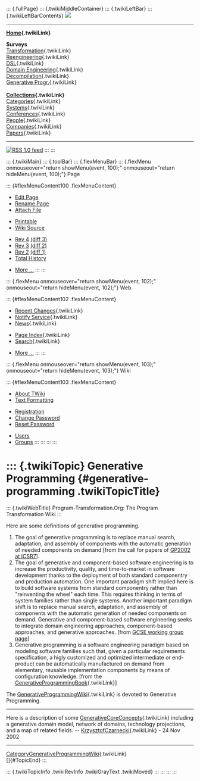 ::: {.fullPage}
::: {.twikiMiddleContainer}
::: {.twikiLeftBar}
::: {.twikiLeftBarContents}
![](../pub/transformation.gif)

------------------------------------------------------------------------

**[Home](WebHome){.twikiLink}**

**Surveys**\
[Transformation](ProgramTransformation){.twikiLink}\
[Reengineering](ReengineeringWiki){.twikiLink}\
[DSL](DomainSpecificLanguages){.twikiLink}\
[Domain Engineering](DomainEngineering){.twikiLink}\
[Decompilation](DeCompilation){.twikiLink}\
[Generative Progr.](GenerativeProgrammingWiki){.twikiLink}\
\
**[Collections](CategoryCollection){.twikiLink}**\
[Categories](CategoryCategory){.twikiLink}\
[Systems](TransformationSystems){.twikiLink}\
[Conferences](TransformationConferences){.twikiLink}\
[People](TransformationPeople){.twikiLink}\
[Companies](TransformationCompanies){.twikiLink}\
[Papers](CategoryPaper){.twikiLink}

------------------------------------------------------------------------

[![](../pub/rss.gif "RSS 1.0 feed")](WebRss@skin=rss)
:::
:::

::: {.twikiMain}
::: {.toolBar}
::: {.flexMenuBar}
::: {.flexMenu onmouseover="return showMenu(event, 100);" onmouseout="return hideMenu(event, 100);"}
Page

::: {#flexMenuContent100 .flexMenuContent}
-   [Edit
    Page](http://www.program-transformation.org/edit/Transform/GenerativeProgramming?t=1536825738)
-   [Rename
    Page](http://www.program-transformation.org/rename/Transform/GenerativeProgramming)
-   [Attach
    File](http://www.program-transformation.org/attach/Transform/GenerativeProgramming)

<!-- -->

-   [Printable](http://www.program-transformation.org/view/Transform/GenerativeProgramming?skin=print.pattern)
-   [Wiki
    Source](http://www.program-transformation.org/view/Transform/GenerativeProgramming?skin=text&raw=on&contenttype=text/plain)

<!-- -->

-   [Rev
    4](http://www.program-transformation.org/view/Transform/GenerativeProgramming?rev=1.4)
    [(diff 3)](http://www.program-transformation.org/rdiff/Transform/GenerativeProgramming?rev1=1.4&rev2=1.3)
-   [Rev
    3](http://www.program-transformation.org/view/Transform/GenerativeProgramming?rev=1.3)
    [(diff 2)](http://www.program-transformation.org/rdiff/Transform/GenerativeProgramming?rev1=1.3&rev2=1.2)
-   [Rev
    2](http://www.program-transformation.org/view/Transform/GenerativeProgramming?rev=1.2)
    [(diff 1)](http://www.program-transformation.org/rdiff/Transform/GenerativeProgramming?rev1=1.2&rev2=1.1)
-   [Total
    History](http://www.program-transformation.org/rdiff/Transform/GenerativeProgramming)

<!-- -->

-   [More
    \...](http://www.program-transformation.org/oops/Transform/GenerativeProgramming?template=oopsmore&param1=1.4&param2=1.4)
:::
:::

::: {.flexMenu onmouseover="return showMenu(event, 102);" onmouseout="return hideMenu(event, 102);"}
Web

::: {#flexMenuContent102 .flexMenuContent}
-   [Recent Changes](WebChanges){.twikiLink}
-   [Notify Service](WebNotify){.twikiLink}
-   [News](WebNews){.twikiLink}

<!-- -->

-   [Page Index](WebIndex){.twikiLink}
-   [Search](WebSearch){.twikiLink}

<!-- -->

-   [More
    \...](http://www.program-transformation.org/oops/Transform/GenerativeProgramming?template=oopsmore&param1=1.4&param2=1.4)
:::
:::

::: {.flexMenu onmouseover="return showMenu(event, 103);" onmouseout="return hideMenu(event, 103);"}
Wiki

::: {#flexMenuContent103 .flexMenuContent}
-   [About
    TWiki](http://www.program-transformation.org/view/TWiki/WebHome)
-   [Text
    Formatting](http://www.program-transformation.org/view/TWiki/TextFormattingRules)

<!-- -->

-   [Registration](http://www.program-transformation.org/view/TWiki/TWikiRegistration)
-   [Change
    Password](http://www.program-transformation.org/view/TWiki/ChangePassword)
-   [Reset
    Password](http://www.program-transformation.org/view/TWiki/ResetPassword)

<!-- -->

-   [Users](http://www.program-transformation.org/view/Main/TWikiUsers)
-   [Groups](http://www.program-transformation.org/view/Main/TWikiGroups)
:::
:::
:::
:::

::: {.twikiTopic}
Generative Programming {#generative-programming .twikiTopicTitle}
======================

::: {.twikiWebTitle}
Program-Transformation.Org: The Program Transformation Wiki
:::

Here are some definitions of generative programming.

1.  The goal of generative programming is to replace manual search,
    adaptation, and assembly of components with the automatic generation
    of needed components on demand \[from the call for papers of [GP2002
    at ICSR7](http://www.cwi.nl/GP2002)\].
2.  The goal of generative and component-based software engineering is
    to increase the productivity, quality, and time-to-market in
    software development thanks to the deployment of both standard
    componentry and production automation. One important paradigm shift
    implied here is to build software systems from standard componentry
    rather than \"reinventing the wheel\" each time. This requires
    thinking in terms of system families rather than single systems.
    Another important paradigm shift is to replace manual search,
    adaptation, and assembly of components with the automatic generation
    of needed components on demand. Generative and component-based
    software engineering seeks to integrate domain engineering
    approaches, component-based approaches, and generative approaches.
    \[from [GCSE working group
    page](http://www-ia.tu-ilmenau.de/~czarn/generate/engl.html)\]
3.  Generative programming is a software engineering paradigm based on
    modeling software families such that, given a particular
    requirements specification, a higly customized and optimized
    intermediate or end-product can be automatically manufactured on
    demand from elementary, reusable implementation components by means
    of configuration knowledge. \[from the
    [GenerativeProgrammingBook](GenerativeProgrammingBook){.twikiLink}\]

The [GenerativeProgrammingWiki](GenerativeProgrammingWiki){.twikiLink}
is devoted to Generative Programming.

------------------------------------------------------------------------

Here is a description of some
[GenerativeCoreConcepts](GenerativeCoreConcepts){.twikiLink} including a
generative domain model, network of domains, technology projections, and
a map of related fields. \--
[KrzysztofCzarnecki](../Main/KrzysztofCzarnecki){.twikiLink} - 24 Nov
2002

------------------------------------------------------------------------

[CategoryGenerativeProgrammingWiki](CategoryGenerativeProgrammingWiki){.twikiLink}\
[]{#TopicEnd}
:::

::: {.twikiTopicInfo .twikiRevInfo .twikiGrayText .twikiMoved}
:::
:::
:::
:::
